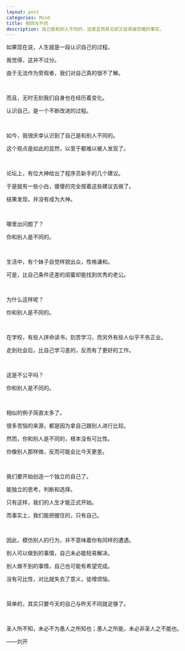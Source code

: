 ```yaml
---
layout: post
categories: Mind
title: 相同与不同
description: 自己是和别人不同的，这是显而易见却又容易被忽略的事实。
---
```


如果现在说，人生就是一段认识自己的过程。

我觉得，这并不过分。

由于无法作为旁观者，我们对自己真的很不了解。

<br/>

而且，无时无刻我们自身也在经历着变化。

认识自己，是一个不断改进的过程。

<br/>

如今，我很庆幸认识到了自己是和别人不同的。

这个观点是如此的显然，以至于都难以被人发现了。

<br/>

论坛上，有位大神给出了程序员新手的几个建议。

于是就有一些小白，傻傻的完全按着这些建议去做了。

结果发现，并没有成为大神。

<br/>

哪里出问题了？

你和别人是不同的。

<br/>

生活中，有个妹子自觉样貌出众，性格谦和。

可是，比自己条件还差的闺蜜却能找到优秀的老公。

<br/>

为什么这样呢？

你和别人是不同的。

<br/>

在学校，有些人拼命读书，刻苦学习，而另外有些人似乎不务正业。

走到社会后，比自己学习差的，反而有了更好的工作。

<br/>

这是不公平吗？

你和别人是不同的。

<br/>

相似的例子简直太多了。

很多苦恼的来源，都是因为拿自己跟别人进行比较。

然而，你和别人是不同的，根本没有可比性。

你像别人那样做，反而可能会比今天更差。

<br/>

我们要开始创造一个独立的自己了。

能独立的思考，判断和选择。

只有这样，我们的人生才能正式开始。

而事实上，我们能把握住的，只有自己。

<br/>

因此，模仿别人的行为，并不意味着你有同样的遭遇。

别人可以做到的事情，自己未必能轻易解决。

别人做不到的事情，自己也可能有希望完成。

没有可比性，对比就失去了意义，徒增烦恼。

<br/>

简单的，其实只要今天的自己与昨天不同就足够了。

<br/>

圣人所不知，未必不为愚人之所知也；愚人之所能，未必非圣人之不能也。

——刘开









